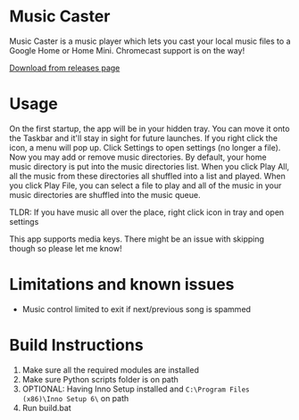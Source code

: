 # Music Caster

Music Caster is a music player which lets you cast your local music files to a Google Home or Home Mini.
Chromecast support is on the way!

[Download from releases page](https://github.com/elibroftw/music-caster/releases)

# Usage
On the first startup, the app will be in your hidden tray. You can move it onto the Taskbar and it'll stay in sight for future launches.
If you right click the icon, a menu will pop up. Click Settings to open settings (no longer a file).
Now you may add or remove music directories. By default, your home music directory is put into the music directories list.
When you click Play All, all the music from these directories all shuffled into a list and played.
When you click Play File, you can select a file to play and all of the music in your music directories are shuffled into the music queue.

TLDR: If you have music all over the place, right click icon in tray and open settings

This app supports media keys. There might be an issue with skipping though so please let me know!

# Limitations and known issues
- Music control limited to exit if next/previous song is spammed

# Build Instructions
1. Make sure all the required modules are installed
2. Make sure Python scripts folder is on path
3. OPTIONAL: Having Inno Setup installed and `C:\Program Files (x86)\Inno Setup 6\` on path
4. Run build.bat

